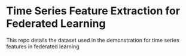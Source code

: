 # Time Series Feature Extraction for Federated Learning
This repo details the dataset used in the demonstration for time series features in federated learning

